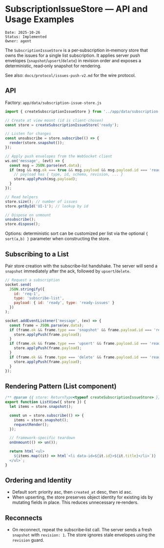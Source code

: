 # SubscriptionIssueStore — API and Usage Examples

```
Date: 2025-10-26
Status: Implemented
Owner: agent
```

The `SubscriptionIssueStore` is a per‑subscription in‑memory store that owns the
issues for a single list subscription. It applies server push envelopes
(`snapshot`/`upsert`/`delete`) in revision order and exposes a deterministic,
read‑only snapshot for rendering.

See also: `docs/protocol/issues-push-v2.md` for the wire protocol.

## API

Factory: `app/data/subscription-issue-store.js`

```js
import { createSubscriptionIssueStore } from '../app/data/subscription-issue-store.js';

// Create at view mount (id is client-chosen)
const store = createSubscriptionIssueStore('ready');

// Listen for changes
const unsubscribe = store.subscribe(() => {
  render(store.snapshot());
});

// Apply push envelopes from the WebSocket client
ws.on('message', (evt) => {
  const msg = JSON.parse(evt.data);
  if (msg && msg.ok === true && msg.payload && msg.payload.id === 'ready') {
    // payload has { type, id, schema, revision, ... }
    store.applyPush(msg.payload);
  }
});

// Read helpers
store.size(); // number of issues
store.getById('UI-1'); // lookup by id

// Dispose on unmount
unsubscribe();
store.dispose();
```

Options: deterministic sort can be customized per list via the optional
`{ sort(a,b) }` parameter when constructing the store.

## Subscribing to a List

Pair store creation with the subscribe‑list handshake. The server will send a
`snapshot` immediately after the ack, followed by `upsert`/`delete`.

```js
// Request a subscription
socket.send(
  JSON.stringify({
    id: 'req-1',
    type: 'subscribe-list',
    payload: { id: 'ready', type: 'ready-issues' }
  })
);

socket.addEventListener('message', (ev) => {
  const frame = JSON.parse(ev.data);
  if (frame.ok && frame.type === 'snapshot' && frame.payload.id === 'ready') {
    store.applyPush(frame.payload);
  }
  if (frame.ok && frame.type === 'upsert' && frame.payload.id === 'ready') {
    store.applyPush(frame.payload);
  }
  if (frame.ok && frame.type === 'delete' && frame.payload.id === 'ready') {
    store.applyPush(frame.payload);
  }
});
```

## Rendering Pattern (List component)

```js
/** @param {{ store: ReturnType<typeof createSubscriptionIssueStore> }} props */
export function ListView({ store }) {
  let items = store.snapshot();

  const un = store.subscribe(() => {
    items = store.snapshot();
    requestRender();
  });

  // framework-specific teardown
  onUnmount(() => un());

  return html`<ul>
    ${items.map((it) => html`<li data-id=${it.id}>${it.title}</li>`)}
  </ul>`;
}
```

## Ordering and Identity

- Default sort: priority asc, then `created_at` desc, then id asc.
- When upserting, the store preserves object identity for existing ids by
  mutating fields in place. This reduces unnecessary re‑renders.

## Reconnects

- On reconnect, repeat the subscribe‑list call. The server sends a fresh
  `snapshot` with `revision: 1`. The store ignores stale envelopes using the
  `revision` guard.
